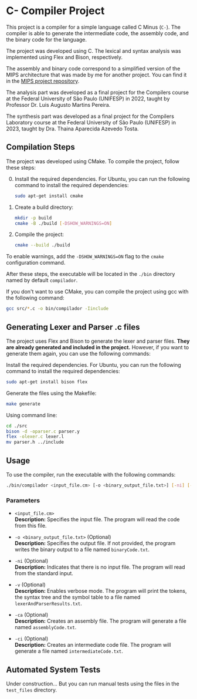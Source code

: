 # C- Compiler Project

This project is a compiler for a simple language called C Minus (`C-`). The compiler is able to generate the intermediate code, the assembly code, and the binary code for the language. 

The project was developed using C. The lexical and syntax analysis was implemented using Flex and Bison, respectively. 

The assembly and binary code correspond to a simplified version of the MIPS architecture that was made by me for another project. You can find it in the [MIPS project repository](https://github.com/EduardoVeri/MIPS-Processor).

The analysis part was developed as a final project for the Compilers course at the Federal University of São Paulo (UNIFESP) in 2022, taught by Professor Dr. Luis Augusto Martins Pereira.

The synthesis part was developed as a final project for the Compilers Laboratory course at the Federal University of São Paulo (UNIFESP) in 2023, taught by Dra. Thaina Aparecida Azevedo Tosta.

## Compilation Steps

The project was developed using CMake. To compile the project, follow these steps:

0. Install the required dependencies. For Ubuntu, you can run the following command to install the required dependencies:

    ```sh
    sudo apt-get install cmake
    ```

1. Create a build directory:

    ```sh
    mkdir -p build
    cmake -B ./build [-DSHOW_WARNINGS=ON]
    ```

3. Compile the project:

    ```sh
    cmake --build ./build
    ```

To enable warnings, add the `-DSHOW_WARNINGS=ON` flag to the `cmake` configuration command.

After these steps, the executable will be located in the `./bin` directory named by default `compilador`.

If you don't want to use CMake, you can compile the project using gcc with the following command:

```sh
gcc src/*.c -o bin/compilador -Iinclude 
```

## Generating Lexer and Parser .c files

The project uses Flex and Bison to generate the lexer and parser files. **They are already generated and included in the project.** However, if you want to generate them again, you can use the following commands:

Install the required dependencies. For Ubuntu, you can run the following command to install the required dependencies:

```sh
sudo apt-get install bison flex
```

Generate the files using the Makefile:

```sh
make generate
```

Using command line:

```sh
cd ./src
bison -d -oparser.c parser.y
flex -olexer.c lexer.l
mv parser.h ../include
```


## Usage

To use the compiler, run the executable with the following commands:

```sh
./bin/compilador <input_file.cm> [-o <binary_output_file.txt>] [-ni] [-ci] [-v] [-ca]
```

### Parameters

- `<input_file.cm>`  
  **Description:** Specifies the input file. The program will read the code from this file.


- `-o <binary_output_file.txt>` (Optional)  
  **Description:** Specifies the output file. If not provided, the program writes the binary output to a file named `binaryCode.txt`.


- `-ni` (Optional)  
  **Description:** Indicates that there is no input file. The program will read from the standard input.


- `-v` (Optional)  
  **Description:** Enables verbose mode. The program will print the tokens, the syntax tree and the symbol table to a file named `lexerAndParserResults.txt`.


- `-ca` (Optional)  
  **Description:** Creates an assembly file. The program will generate a file named `assemblyCode.txt`.


- `-ci` (Optional)  
  **Description:** Creates an intermediate code file. The program will generate a file named `intermediateCode.txt`.

## Automated System Tests

Under construction... But you can run manual tests using the files in the `test_files` directory.

